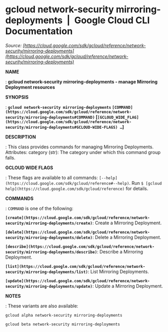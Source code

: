 # gcloud network-security mirroring-deployments  |  Google Cloud CLI Documentation

*Source: [https://cloud.google.com/sdk/gcloud/reference/network-security/mirroring-deployments](https://cloud.google.com/sdk/gcloud/reference/network-security/mirroring-deployments)*

**NAME**

: **gcloud network-security mirroring-deployments - manage Mirroring Deployment resources**

**SYNOPSIS**

: **`gcloud network-security mirroring-deployments` `[COMMAND](https://cloud.google.com/sdk/gcloud/reference/network-security/mirroring-deployments#COMMAND)` [`[GCLOUD_WIDE_FLAG](https://cloud.google.com/sdk/gcloud/reference/network-security/mirroring-deployments#GCLOUD-WIDE-FLAGS) …`]**

**DESCRIPTION**

: This class provides commands for managing Mirroring Deployments.
Attributes: category (str): The category under which this command group falls.

**GCLOUD WIDE FLAGS**

: These flags are available to all commands: `[--help](https://cloud.google.com/sdk/gcloud/reference#--help)`.
Run `$ [gcloud help](https://cloud.google.com/sdk/gcloud/reference)` for details.

**COMMANDS**

: ``COMMAND`` is one of the following:

**`[create](https://cloud.google.com/sdk/gcloud/reference/network-security/mirroring-deployments/create)`**:
Create a Mirroring Deployment.

**`[delete](https://cloud.google.com/sdk/gcloud/reference/network-security/mirroring-deployments/delete)`**:
Delete a Mirroring Deployment.

**`[describe](https://cloud.google.com/sdk/gcloud/reference/network-security/mirroring-deployments/describe)`**:
Describe a Mirroring Deployment.

**`[list](https://cloud.google.com/sdk/gcloud/reference/network-security/mirroring-deployments/list)`**:
List Mirroring Deployments.

**`[update](https://cloud.google.com/sdk/gcloud/reference/network-security/mirroring-deployments/update)`**:
Update a Mirroring Deployment.

**NOTES**

: These variants are also available:

```
gcloud alpha network-security mirroring-deployments
```

```
gcloud beta network-security mirroring-deployments
```